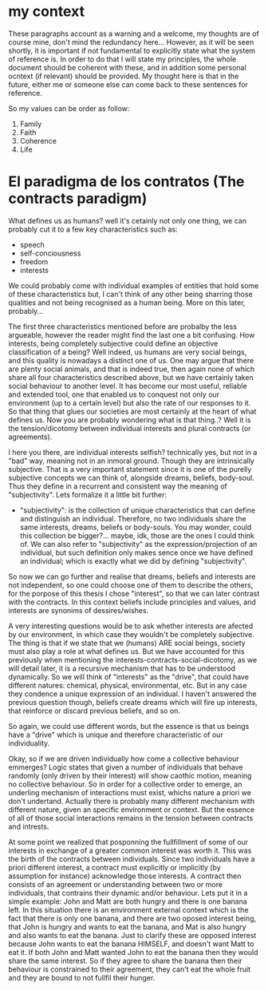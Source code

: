 # my context

These paragraphs account as a warning and a welcome,
my thoughts are of course mine, don't mind the redundancy here...
However, as it will be seen shortly,
it is important if not fundamental to explicitly state what the system of reference is.
In order to do that I will state my principles,
the whole document should be coherent with these,
and in addition some personal ocntext (if relevant) should be provided.
My thought here is that in the future,
either me or someone else can come back to these sentences for reference.

So my values can be order as follow:
1. Family
2. Faith
3. Coherence
4. Life

# El paradigma de los contratos (The contracts paradigm)

What defines us as humans? well it's cetainly not only one thing,
we can probably cut it to a few key characteristics such as:
- speech
- self-conciousness
- freedom
- interests

We could probably come with individual examples of entities that hold some of these characteristics but,
I can't think of any other being sharring those qualities and not being recognised as a human being.
More on this later, probably...

The first three characteristics mentioned before are probalby the less argueable,
however the reader might find the last one a bit confusing.
How interests, being completely subjective could define an objective classification of a being?
Well indeed, us humans are very social beings, and this quality is nowadays a distinct one of us.
One may argue that there are plenty social animals,
and that is indeed true, then again none of which share all four characteristics described above,
but we have certainly taken social behaviour to another level.
It has become our most useful, reliable and extended tool,
one that enabled us to conquest not only our environment (up to a certain level) but also the rate of our responses to it.
So that thing that glues our societies are most certainly at the heart of what defines us.
Now you are probably wondering what is that thing..?
Well it is the tension/dicotomy between individual interests and plural contracts (or agreements).

I here you there, are individual interests selfish?
technically yes, but not in a "bad" way, meaning not in an inmoral ground.
Though they are intrinsically subjective.
That is a very important statement since it is one of the purelly subjective concepts we can think of,
alongside dreams, beliefs, body-soul.
Thus they define in a recurrent and consistent way the meaning of "subjectivity".
Lets formalize it a little bit further:
- "subjectivity": is the collection of unique characteristics that can define and distinguish an individual.
Therefore, no two individuals share the same interests, dreams, beliefs or body-souls.
You may wonder, could this collection be bigger?... maybe, idk, those are the ones I could think of.
We can also refer to "subjectivity" as the expression/projection of an individual,
but such definition only makes sence once we have defined an individual;
which is exactly what we did by defining "subjectivity".

So now we can go further and realise that dreams, beliefs and interests are not independent,
so one could choose one of them to describe the others,
for the porpose of this thesis I chose "interest",
so that we can later contrast with the contracts.
In this context beliefs include principles and values,
and interests are synonims of dessires/wishes.

A very interesting questions would be to ask whether interests are afected by our environment,
in which case they wouldn't be completely subjective.
The thing is that if we state that we (humans) ARE social beings,
society must also play a role at what defines us.
But we have accounted for this previously when mentioning the interests-contracts-social-dicotomy,
as we will detail later,
it is a recursive mechanism that has to be understood dynamically.
So we will think of "interests" as the "drive",
that could have different natures: chemical, physical, environmental, etc.
But in any case they condence a unique expression of an individual.
I haven't answered the previous question though,
beliefs create dreams which will fire up interests,
that reinforce or discard previous beliefs,
and so on.

So again, we could use different words, but the essence is that us beings have a "drive" which is unique and therefore characteristic of our individuality.

Okay, so if we are driven individually how come a collective behaviour emmerges?
Logic states that given a number of individuals that behave randomly (only driven by their interest)
will show caothic motion,
meaning no collective behaviour.
So in order for a collective order to emerge, an underling mechanism of interactions must exist,
whichs nature a priori we don't undertand.
Actually there is probably many different mechanism with different nature,
given an specific environment or context.
But the essence of all of those social interactions remains in the tension between contracts and intrests.

At some point we realized that posponning the fullfillment of some of our interests in exchange of a greater common interest was worth it.
This was the birth of the contracts between individuals.
Since two individuals have a priori different interest,
a contract must explicitly or implicitly (by assumption for instance) acknowledge those interests.
A contract then consists of an agreement or understanding between two or more individuals,
that contrains their dynamic and/or behaviour.
Lets put it in a simple example:
John and Matt are both hungry and there is one banana left. 
In this situation there is an environment external context which is the fact that there is only one banana,
and there are two oposed interest being,
that John is hungry and wants to eat the banana,
and Mat is also hungry and also wants to eat the banana.
Just to clarify these are opposed interest because John wants to eat the banana HIMSELF,
and doesn't want Matt to eat it.
If both John and Matt wanted John to eat the banana then they would share the same interest.
So if they agree to share the banana then their behaviour is constrained to their agreement,
they can't eat the whole fruit and they are bound to not fullfil their hunger.



